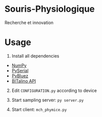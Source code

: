 # Souris-Physiologique
Recherche et innovation

# Usage

1. Install all dependencies
* [NumPy](https://github.com/numpy/numpy)
* [PySerial](https://pypi.org/project/pyserial/3.0/)
* [PyBluez](https://pypi.org/project/PyBluez/)
* [BITalino API](https://github.com/BITalinoWorld/revolution-python-api)

2. Edit `CONFIGURATION.py` according to device

3. Start sampling server: `py server.py`

4. Start client: `mch_phymice.py`
